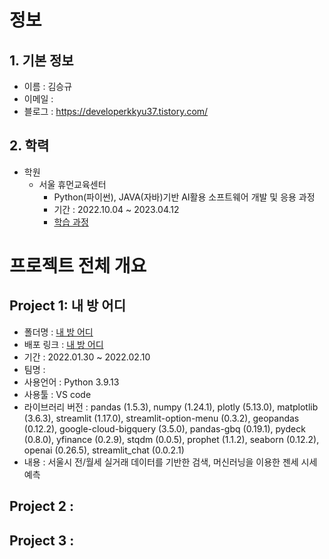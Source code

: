 # 정보

## 1. 기본 정보
+ 이름 : 김승규
+ 이메일 : 
+ 블로그 : https://developerkkyu37.tistory.com/

## 2. 학력
+ 학원
  - 서울 휴먼교육센터
    - Python(파이썬), JAVA(자바)기반 AI활용 소프트웨어 개발 및 응용 과정
    - 기간 : 2022.10.04 ~ 2023.04.12
    - [학습 과정](https://github.com/SeungKyu37/human_edu)

# 프로젝트 전체 개요

## Project 1: 내 방 어디
+ 폴더명 : [내 방 어디](https://github.com/SeungKyu37/project2)
+ 배포 링크 : [내 방 어디](https://seungkyu37-project2-app-3b4qng.streamlit.app/)
+ 기간 : 2022.01.30 ~ 2022.02.10
+ 팀명 : 
+ 사용언어 : Python 3.9.13
+ 사용툴 : VS code
+ 라이브러리 버전 : pandas (1.5.3), numpy (1.24.1), plotly (5.13.0), matplotlib (3.6.3), streamlit (1.17.0), streamlit-option-menu (0.3.2), geopandas (0.12.2), google-cloud-bigquery (3.5.0), pandas-gbq (0.19.1), pydeck (0.8.0), yfinance (0.2.9), stqdm (0.0.5), prophet (1.1.2), seaborn (0.12.2), openai (0.26.5), streamlit_chat (0.0.2.1)
+ 내용 : 서울시 전/월세 실거래 데이터를 기반한 검색, 머신러닝을 이용한 젠세 시세 예측

## Project 2 :

## Project 3 :
 
